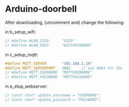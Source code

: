 # Arduino-doorbell
After downloading, (uncomment and) change the following:

in b_setup_wifi:
```cpp
// #define WLAN_SSID      "SSID"
// #define WLAN_PASS      "WIFIPASSWORD"
```
in c_setup_mqtt:
```cpp
#define MQTT_SERVER       "192.168.1.19"
#define MQTT_SERVERPORT   1883     // use 8883 for SSL
// #define MQTT_USERNAME  "MQTTUSERNAME"
// #define MQTT_PASSWORD  "MQTTPASSWORD"
```

in e_stup_webserver:
```cpp
// const char* update_username = "USERNAME";
// const char* update_password = "PASSWORD";
```
